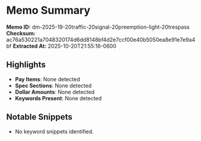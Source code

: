 # Memo Summary

**Memo ID:** dm-2025-19-20traffic-20signal-20preemption-light-20trespass
**Checksum:** ac76a530221a7048320174d6dd8148bf4d2e7ccf00e40b5050ea8e91e7e9a4bf
**Extracted At:** 2025-10-20T21:55:16-0600

## Highlights
- **Pay Items**: None detected
- **Spec Sections**: None detected
- **Dollar Amounts**: None detected
- **Keywords Present**: None detected

## Notable Snippets
- No keyword snippets identified.
